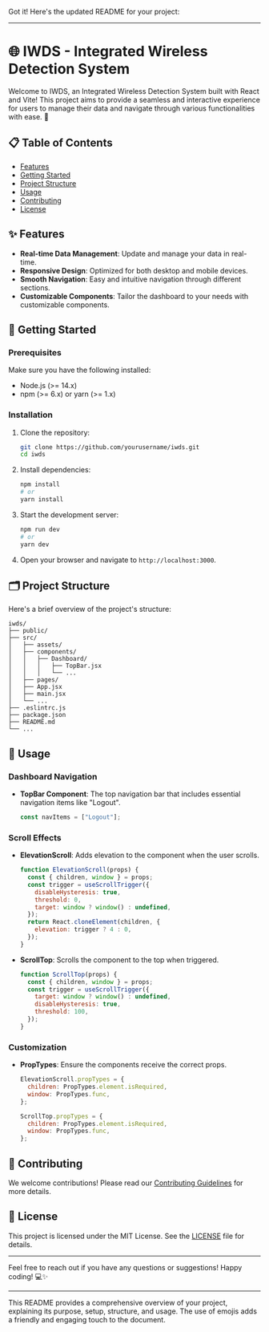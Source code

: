 Got it! Here's the updated README for your project:

---

# 🌐 IWDS - Integrated Wireless Detection System

Welcome to IWDS, an Integrated Wireless Detection System built with React and Vite! This project aims to provide a seamless and interactive experience for users to manage their data and navigate through various functionalities with ease. 🚀

## 📋 Table of Contents
- [Features](#features)
- [Getting Started](#getting-started)
- [Project Structure](#project-structure)
- [Usage](#usage)
- [Contributing](#contributing)
- [License](#license)

## ✨ Features
- **Real-time Data Management**: Update and manage your data in real-time.
- **Responsive Design**: Optimized for both desktop and mobile devices.
- **Smooth Navigation**: Easy and intuitive navigation through different sections.
- **Customizable Components**: Tailor the dashboard to your needs with customizable components.

## 🚀 Getting Started

### Prerequisites
Make sure you have the following installed:
- Node.js (>= 14.x)
- npm (>= 6.x) or yarn (>= 1.x)

### Installation
1. Clone the repository:
    ```bash
    git clone https://github.com/yourusername/iwds.git
    cd iwds
    ```

2. Install dependencies:
    ```bash
    npm install
    # or
    yarn install
    ```

3. Start the development server:
    ```bash
    npm run dev
    # or
    yarn dev
    ```

4. Open your browser and navigate to `http://localhost:3000`.

## 🗂 Project Structure
Here's a brief overview of the project's structure:

```
iwds/
├── public/
├── src/
│   ├── assets/
│   ├── components/
│   │   ├── Dashboard/
│   │   │   ├── TopBar.jsx
│   │   │   └── ...
│   ├── pages/
│   ├── App.jsx
│   ├── main.jsx
│   └── ...
├── .eslintrc.js
├── package.json
├── README.md
└── ...
```

## 📖 Usage

### Dashboard Navigation
- **TopBar Component**: The top navigation bar that includes essential navigation items like "Logout".
  ```jsx
  const navItems = ["Logout"];
  ```

### Scroll Effects
- **ElevationScroll**: Adds elevation to the component when the user scrolls.
  ```jsx
  function ElevationScroll(props) {
    const { children, window } = props;
    const trigger = useScrollTrigger({
      disableHysteresis: true,
      threshold: 0,
      target: window ? window() : undefined,
    });
    return React.cloneElement(children, {
      elevation: trigger ? 4 : 0,
    });
  }
  ```

- **ScrollTop**: Scrolls the component to the top when triggered.
  ```jsx
  function ScrollTop(props) {
    const { children, window } = props;
    const trigger = useScrollTrigger({
      target: window ? window() : undefined,
      disableHysteresis: true,
      threshold: 100,
    });
  }
  ```

### Customization
- **PropTypes**: Ensure the components receive the correct props.
  ```jsx
  ElevationScroll.propTypes = {
    children: PropTypes.element.isRequired,
    window: PropTypes.func,
  };

  ScrollTop.propTypes = {
    children: PropTypes.element.isRequired,
    window: PropTypes.func,
  };
  ```

## 🤝 Contributing
We welcome contributions! Please read our [Contributing Guidelines](CONTRIBUTING.md) for more details.

## 📄 License
This project is licensed under the MIT License. See the [LICENSE](LICENSE) file for details.

---

Feel free to reach out if you have any questions or suggestions! Happy coding! 💻✨

---

This README provides a comprehensive overview of your project, explaining its purpose, setup, structure, and usage. The use of emojis adds a friendly and engaging touch to the document.
